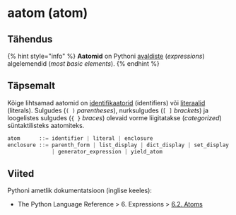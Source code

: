 # aatom \(atom\)

## Tähendus

{% hint style="info" %}
**Aatomid** on Pythoni [avaldiste](avaldis-expression.md) \(_expressions_\) algelemendid \(_most basic elements_\).
{% endhint %}

## Täpsemalt

Kõige lihtsamad aatomid on [identifikaatorid](https://notebooks.azure.com/perfringo/projects/python/html/terminid/identifikaator.ipynb) \(identifiers\) või [literaalid](literaal-literal.md) \(literals\). Sulgudes \(`( )` _parentheses_\), nurksulgudes \(`[ ]` _brackets_\) ja loogelistes sulgudes \(`{ }` _braces_\) olevaid vorme liigitatakse \(_categorized_\) süntaktilisteks aatomiteks.

```python
atom      ::= identifier | literal | enclosure
enclosure ::= parenth_form | list_display | dict_display | set_display
              | generator_expression | yield_atom
```

## Viited

Pythoni ametlik dokumentatsioon \(inglise keeles\):

* The Python Language Reference &gt; 6. Expressions &gt; [6.2. Atoms](https://docs.python.org/3/reference/expressions.html#atoms)

